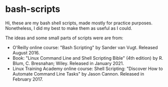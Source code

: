 # bash-scripts

Hi,
these are my bash shell scripts, made mostly for practice purposes. Nonetheless, I did my best to make them as useful as I could.

The ideas and some small parts of scripts were are from:
  - O'Reilly online course: "Bash Scripting" by Sander van Vugt. Released August 2016.
  - Book: "Linux Command Line and Shell Scripting Bible" (4th edition) by R. Blum, C. Bresnahan; Wiley. Released in January 2021.
  - Linux Training Academy online course: Shell Scripting: "Discover How to Automate Command Line Tasks" by Jason Cannon. Released in February 2017.
